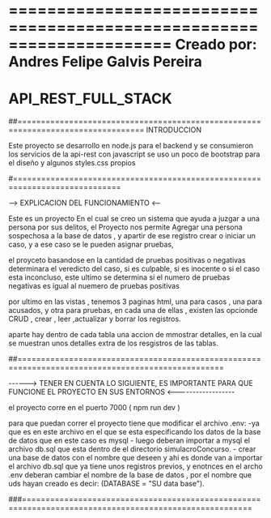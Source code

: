=====================================================================
Creado por: Andres Felipe Galvis Pereira 
=====================================================================

# API_REST_FULL_STACK

##=================================================================================
    INTRODUCCION
    
Este proyecto se desarrollo en node.js para el backend
y se consumieron los servicios de la api-rest con javascript
se uso un poco de bootstrap para el diseño y algunos styles.css propios

#=============================================================================
  
 --> EXPLICACION DEL FUNCIONAMIENTO <-- 

Este es un proyecto En el cual se creo un sistema que ayuda a juzgar a una persona por sus delitos, 
el Proyecto nos permite Agregar una persona sospechosa a la base de datos , y apartir de ese registro crear o iniciar  un caso,
y a ese caso se le pueden asignar pruebas,

el proyceto basandose en la cantidad de pruebas positivas o negativas determinara el veredicto del caso, si es culpable,
si es inocente o si el caso esta inconcluso, este ultimo se determina si el numero de pruebas negativas es igual al nuemero de pruebas positivas

por ultimo en las vistas , tenemos 3 paginas html, una para casos , una para acusados, y otra para pruebas,
en cada una de ellas , existen las opcionde CRUD , crear , leer ,actualizar y borrar los registros.

aparte hay dentro de cada tabla una accion de mmostrar detalles, en la cual se muestran unos detalles extra de los resgistros de las tablas.


##==================================================================================================
  
  ------>  TENER EN CUENTA LO SIGUIENTE, ES IMPORTANTE PARA QUE FUNCIONE EL PROYECTO EN SUS ENTORNOS <------------------
  
  el proyecto corre en el puerto 7000   ( npm run dev )

para que puedan correr el proyecto tiene que modificar el archivo .env:
    -ya que es en este archivo en el que se esta especificando los datos de la base de datos que en este caso es mysql
    - luego deberan importar a mysql el archivo db.sql que esta dentro de el directorio simulacroConcurso.
    - crear una base de datos con el nombre que deseen y ahi es donde van a importar el archivo db.sql que ya tiene unos registros previos,
      y enotnces en el archo .env deberan cambiar el nombre de la base de datos , por el nombre que uds hayan creado 
      es decir: (DATABASE = "SU data base").
      
###=======================================================================================================


    
